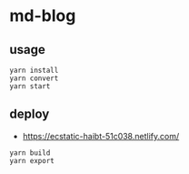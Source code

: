 # md-blog
## usage
```
yarn install
yarn convert
yarn start
```
## deploy
- https://ecstatic-haibt-51c038.netlify.com/
```
yarn build
yarn export
```